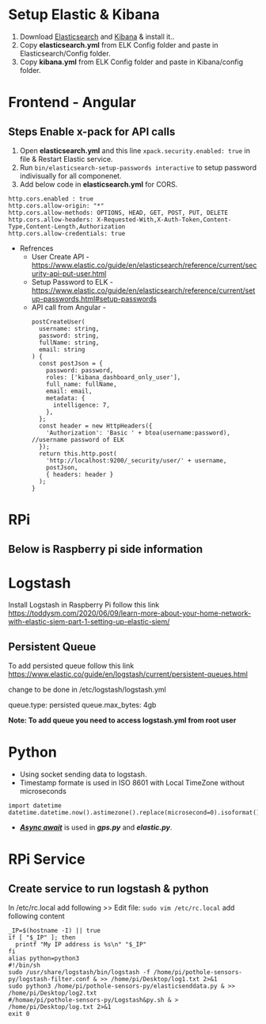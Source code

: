 # Setup Elastic & Kibana

1. Download [Elasticsearch](https://www.elastic.co/downloads/elasticsearch) and [Kibana](https://www.elastic.co/downloads/kibana) & install it..
2. Copy **elasticsearch.yml** from ELK Config folder and paste in Elasticsearch/Config folder.
3. Copy **kibana.yml** from ELK Config folder and paste in Kibana/config folder.

# Frontend - Angular

## Steps Enable x-pack for API calls

1. Open **elasticsearch.yml** and this line `xpack.security.enabled: true` in file & Restart Elastic service.
2. Run `bin/elasticsearch-setup-passwords interactive` to setup password indivisually for all componenet.
3. Add below code in **elasticsearch.yml** for CORS.

```
http.cors.enabled : true
http.cors.allow-origin: "*"
http.cors.allow-methods: OPTIONS, HEAD, GET, POST, PUT, DELETE
http.cors.allow-headers: X-Requested-With,X-Auth-Token,Content-Type,Content-Length,Authorization
http.cors.allow-credentials: true
```

- Refrences
  - User Create API - https://www.elastic.co/guide/en/elasticsearch/reference/current/security-api-put-user.html
  - Setup Password to ELK - https://www.elastic.co/guide/en/elasticsearch/reference/current/setup-passwords.html#setup-passwords
  - API call from Angular -
    ```
    postCreateUser(
      username: string,
      password: string,
      fullName: string,
      email: string
    ) {
      const postJson = {
        password: password,
        roles: ['kibana_dashboard_only_user'],
        full_name: fullName,
        email: email,
        metadata: {
          intelligence: 7,
        },
      };
      const header = new HttpHeaders({
        'Authorization': 'Basic ' + btoa(username:password), //username password of ELK
      });
      return this.http.post(
        'http://localhost:9200/_security/user/' + username,
        postJson,
        { headers: header }
      );
    }
    ```

# RPi

## Below is Raspberry pi side information

# Logstash

Install Logstash in Raspberry Pi follow this link https://toddysm.com/2020/06/09/learn-more-about-your-home-network-with-elastic-siem-part-1-setting-up-elastic-siem/

## Persistent Queue

To add persisted queue follow this link
https://www.elastic.co/guide/en/logstash/current/persistent-queues.html

change to be done in /etc/logstash/logstash.yml

queue.type: persisted
queue.max_bytes: 4gb

**Note: To add queue you need to access logstash.yml from root user**

# Python

- Using socket sending data to logstash.
- Timestamp formate is used in ISO 8601 with Local TimeZone without microseconds

```
import datetime
datetime.datetime.now().astimezone().replace(microsecond=0).isoformat()
```

- **_[Async await](https://docs.python.org/3/library/asyncio-task.html#awaitables)_** is used in **_gps.py_** and **_elastic.py_**.

# RPi Service

## Create service to run logstash & python

In /etc/rc.local add following >>
Edit file:
`sudo vim /etc/rc.local`
add following content

```
_IP=$(hostname -I) || true
if [ "$_IP" ]; then
  printf "My IP address is %s\n" "$_IP"
fi
alias python=python3
#!/bin/sh
sudo /usr/share/logstash/bin/logstash -f /home/pi/pothole-sensors-py/logstash-filter.conf & >> /home/pi/Desktop/log1.txt 2>&1
sudo python3 /home/pi/pothole-sensors-py/elasticsenddata.py & >> /home/pi/Desktop/log2.txt
#/homae/pi/pothole-sensors-py/Logstash&py.sh & > /home/pi/Desktop/log.txt 2>&1
exit 0
```
